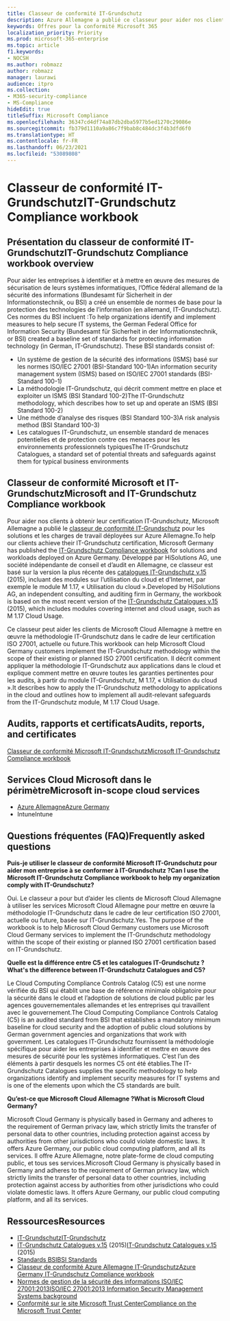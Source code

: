 ```yaml
---
title: Classeur de conformité IT-Grundschutz
description: Azure Allemagne a publié ce classeur pour aider nos clients à obtenir la certification IT Grundschutz.
keywords: Offres pour la conformité Microsoft 365
localization_priority: Priority
ms.prod: microsoft-365-enterprise
ms.topic: article
f1.keywords:
- NOCSH
ms.author: robmazz
author: robmazz
manager: laurawi
audience: itpro
ms.collection:
- M365-security-compliance
- MS-Compliance
hideEdit: true
titleSuffix: Microsoft Compliance
ms.openlocfilehash: 36347cd4df74a87db2dba5977b5ed1270c29086e
ms.sourcegitcommit: fb379d1110a9a86c7f9bab8c484dc3f4b3dfd6f0
ms.translationtype: HT
ms.contentlocale: fr-FR
ms.lasthandoff: 06/23/2021
ms.locfileid: "53089808"
---
```

# <a name="it-grundschutz-compliance-workbook"></a><span data-ttu-id="f1685-104">Classeur de conformité IT-Grundschutz</span><span class="sxs-lookup"><span data-stu-id="f1685-104">IT-Grundschutz Compliance workbook</span></span>

## <a name="it-grundschutz-compliance-workbook-overview"></a><span data-ttu-id="f1685-105">Présentation du classeur de conformité IT-Grundschutz</span><span class="sxs-lookup"><span data-stu-id="f1685-105">IT-Grundschutz Compliance workbook overview</span></span>

<span data-ttu-id="f1685-p101">Pour aider les entreprises à identifier et à mettre en œuvre des mesures de sécurisation de leurs systèmes informatiques, l’Office fédéral allemand de la sécurité des informations (Bundesamt für Sicherheit in der Informationstechnik, ou BSI) a créé un ensemble de normes de base pour la protection des technologies de l’information (en allemand, IT-Grundschutz). Ces normes du BSI incluent :</span><span class="sxs-lookup"><span data-stu-id="f1685-p101">To help organizations identify and implement measures to help secure IT systems, the German Federal Office for Information Security (Bundesamt für Sicherheit in der Informationstechnik, or BSI) created a baseline set of standards for protecting information technology (in German, IT-Grundschutz). These BSI standards consist of:</span></span>

- <span data-ttu-id="f1685-108">Un système de gestion de la sécurité des informations (ISMS) basé sur les normes ISO/IEC 27001 (BSI-Standard 100-1)</span><span class="sxs-lookup"><span data-stu-id="f1685-108">An information security management system (ISMS) based on ISO/IEC 27001 standards (BSI-Standard 100-1)</span></span>
- <span data-ttu-id="f1685-109">La méthodologie IT-Grundschutz, qui décrit comment mettre en place et exploiter un ISMS (BSI Standard 100-2)</span><span class="sxs-lookup"><span data-stu-id="f1685-109">The IT-Grundschutz methodology, which describes how to set up and operate an ISMS (BSI Standard 100-2)</span></span>
- <span data-ttu-id="f1685-110">Une méthode d’analyse des risques (BSI Standard 100-3)</span><span class="sxs-lookup"><span data-stu-id="f1685-110">A risk analysis method (BSI Standard 100-3)</span></span>
- <span data-ttu-id="f1685-111">Les catalogues IT-Grundschutz, un ensemble standard de menaces potentielles et de protection contre ces menaces pour les environnements professionnels typiques</span><span class="sxs-lookup"><span data-stu-id="f1685-111">The IT-Grundschutz Catalogues, a standard set of potential threats and safeguards against them for typical business environments</span></span>

## <a name="microsoft-and-it-grundschutz-compliance-workbook"></a><span data-ttu-id="f1685-112">Classeur de conformité Microsoft et IT-Grundschutz</span><span class="sxs-lookup"><span data-stu-id="f1685-112">Microsoft and IT-Grundschutz Compliance workbook</span></span>

<span data-ttu-id="f1685-113">Pour aider nos clients à obtenir leur certification IT-Grundschutz, Microsoft Allemagne a publié le [classeur de conformité IT-Grundschutz](https://aka.ms/grundschutzworkbook) pour les solutions et les charges de travail déployées sur Azure Allemagne.</span><span class="sxs-lookup"><span data-stu-id="f1685-113">To help our clients achieve their IT-Grundschutz certification, Microsoft Germany has published the [IT-Grundschutz Compliance workbook](https://aka.ms/grundschutzworkbook) for solutions and workloads deployed on Azure Germany.</span></span> <span data-ttu-id="f1685-114">Développé par HiSolutions AG, une société indépendante de conseil et d’audit en Allemagne, ce classeur est basé sur la version la plus récente des [catalogues IT-Grundschutz v.15](https://www.bsi.bund.de/SharedDocs/Downloads/DE/BSI/Grundschutz/International/GSK_15_EL_EN_Draft.pdf?__blob=publicationFile&v=2) (2015), incluant des modules sur l’utilisation du cloud et d’Internet, par exemple le module M 1.17, « Utilisation du cloud ».</span><span class="sxs-lookup"><span data-stu-id="f1685-114">Developed by HiSolutions AG, an independent consulting, and auditing firm in Germany, the workbook is based on the most recent version of the [IT-Grundschutz Catalogues v.15](https://www.bsi.bund.de/SharedDocs/Downloads/DE/BSI/Grundschutz/International/GSK_15_EL_EN_Draft.pdf?__blob=publicationFile&v=2) (2015), which includes modules covering internet and cloud usage, such as M 1.17 Cloud Usage.</span></span>

<span data-ttu-id="f1685-115">Ce classeur peut aider les clients de Microsoft Cloud Allemagne à mettre en œuvre la méthodologie IT-Grundschutz dans le cadre de leur certification ISO 27001, actuelle ou future.</span><span class="sxs-lookup"><span data-stu-id="f1685-115">This workbook can help Microsoft Cloud Germany customers implement the IT-Grundschutz methodology within the scope of their existing or planned ISO 27001 certification.</span></span> <span data-ttu-id="f1685-116">Il décrit comment appliquer la méthodologie IT-Grundschutz aux applications dans le cloud et explique comment mettre en œuvre toutes les garanties pertinentes pour les audits, à partir du module IT-Grundschutz, M 1.17, « Utilisation du cloud ».</span><span class="sxs-lookup"><span data-stu-id="f1685-116">It describes how to apply the IT-Grundschutz methodology to applications in the cloud and outlines how to implement all audit-relevant safeguards from the IT-Grundschutz module, M 1.17 Cloud Usage.</span></span>

## <a name="audits-reports-and-certificates"></a><span data-ttu-id="f1685-117">Audits, rapports et certificats</span><span class="sxs-lookup"><span data-stu-id="f1685-117">Audits, reports, and certificates</span></span>

[<span data-ttu-id="f1685-118">Classeur de conformité Microsoft IT-Grundschutz</span><span class="sxs-lookup"><span data-stu-id="f1685-118">Microsoft IT-Grundschutz Compliance workbook</span></span>](https://aka.ms/grundschutzworkbook)

## <a name="microsoft-in-scope-cloud-services"></a><span data-ttu-id="f1685-119">Services Cloud Microsoft dans le périmètre</span><span class="sxs-lookup"><span data-stu-id="f1685-119">Microsoft in-scope cloud services</span></span>

- [<span data-ttu-id="f1685-120">Azure Allemagne</span><span class="sxs-lookup"><span data-stu-id="f1685-120">Azure Germany</span></span>](https://aka.ms/AzureCompliance)
- <span data-ttu-id="f1685-121">Intune</span><span class="sxs-lookup"><span data-stu-id="f1685-121">Intune</span></span>

## <a name="frequently-asked-questions"></a><span data-ttu-id="f1685-122">Questions fréquentes (FAQ)</span><span class="sxs-lookup"><span data-stu-id="f1685-122">Frequently asked questions</span></span>

<span data-ttu-id="f1685-123">**Puis-je utiliser le classeur de conformité Microsoft IT-Grundschutz pour aider mon entreprise à se conformer à IT-Grundschutz ?**</span><span class="sxs-lookup"><span data-stu-id="f1685-123">**Can I use the Microsoft IT-Grundschutz Compliance workbook to help my organization comply with IT-Grundschutz?**</span></span>

<span data-ttu-id="f1685-p104">Oui. Le classeur a pour but d’aider les clients de Microsoft Cloud Allemagne à utiliser les services Microsoft Cloud Allemagne pour mettre en œuvre la méthodologie IT-Grundschutz dans le cadre de leur certification ISO 27001, actuelle ou future, basée sur IT-Grundschutz.</span><span class="sxs-lookup"><span data-stu-id="f1685-p104">Yes. The purpose of the workbook is to help Microsoft Cloud Germany customers use Microsoft Cloud Germany services to implement the IT-Grundschutz methodology within the scope of their existing or planned ISO 27001 certification based on IT-Grundschutz.</span></span>

<span data-ttu-id="f1685-126">**Quelle est la différence entre C5 et les catalogues IT-Grundschutz ?**</span><span class="sxs-lookup"><span data-stu-id="f1685-126">**What's the difference between IT-Grundschutz Catalogues and C5?**</span></span>

<span data-ttu-id="f1685-127">Le Cloud Computing Compliance Controls Catalog (C5) est une norme vérifiée du BSI qui établit une base de référence minimale obligatoire pour la sécurité dans le cloud et l’adoption de solutions de cloud public par les agences gouvernementales allemandes et les entreprises qui travaillent avec le gouvernement.</span><span class="sxs-lookup"><span data-stu-id="f1685-127">The Cloud Computing Compliance Controls Catalog (C5) is an audited standard from BSI that establishes a mandatory minimum baseline for cloud security and the adoption of public cloud solutions by German government agencies and organizations that work with government.</span></span> <span data-ttu-id="f1685-128">Les catalogues IT-Grundschutz fournissent la méthodologie spécifique pour aider les entreprises à identifier et mettre en œuvre des mesures de sécurité pour les systèmes informatiques. C’est l’un des éléments à partir desquels les normes C5 ont été établies.</span><span class="sxs-lookup"><span data-stu-id="f1685-128">The IT-Grundschutz Catalogues supplies the specific methodology to help organizations identify and implement security measures for IT systems and is one of the elements upon which the C5 standards are built.</span></span>

<span data-ttu-id="f1685-129">**Qu’est-ce que Microsoft Cloud Allemagne ?**</span><span class="sxs-lookup"><span data-stu-id="f1685-129">**What is Microsoft Cloud Germany?**</span></span>

<span data-ttu-id="f1685-p106">Microsoft Cloud Germany is physically based in Germany and adheres to the requirement of German privacy law, which strictly limits the transfer of personal data to other countries, including protection against access by authorities from other jurisdictions who could violate domestic laws. It offers Azure Germany, our public cloud computing platform, and all its services. Il offre Azure Allemagne, notre plate-forme de cloud computing public, et tous ses services.</span><span class="sxs-lookup"><span data-stu-id="f1685-p106">Microsoft Cloud Germany is physically based in Germany and adheres to the requirement of German privacy law, which strictly limits the transfer of personal data to other countries, including protection against access by authorities from other jurisdictions who could violate domestic laws. It offers Azure Germany, our public cloud computing platform, and all its services.</span></span>

## <a name="resources"></a><span data-ttu-id="f1685-132">Ressources</span><span class="sxs-lookup"><span data-stu-id="f1685-132">Resources</span></span>

- [<span data-ttu-id="f1685-133">IT-Grundschutz</span><span class="sxs-lookup"><span data-stu-id="f1685-133">IT-Grundschutz</span></span>](https://www.bsi.bund.de/EN/Topics/ITGrundschutz/ITGrundschutzHome/itgrundschutzhome_node.html;jsessionid=5ABC53411232B460035220974AE634C4.1_cid351)
- <span data-ttu-id="f1685-134">[IT-Grundschutz Catalogues v.15](https://www.bsi.bund.de/SharedDocs/Downloads/DE/BSI/Grundschutz/International/GSK_15_EL_EN_Draft.pdf?__blob=publicationFile&v=2) (2015)</span><span class="sxs-lookup"><span data-stu-id="f1685-134">[IT-Grundschutz Catalogues v.15](https://www.bsi.bund.de/SharedDocs/Downloads/DE/BSI/Grundschutz/International/GSK_15_EL_EN_Draft.pdf?__blob=publicationFile&v=2) (2015)</span></span>
- [<span data-ttu-id="f1685-135">Standards BSI</span><span class="sxs-lookup"><span data-stu-id="f1685-135">BSI Standards</span></span>](https://www.bsi.bund.de/EN/Publications/BSIStandards/BSIStandards_node.html)
- [<span data-ttu-id="f1685-136">Classeur de conformité Azure Allemagne IT-Grundschutz</span><span class="sxs-lookup"><span data-stu-id="f1685-136">Azure Germany IT-Grundschutz Compliance workbook</span></span>](https://aka.ms/grundschutzworkbook)
- [<span data-ttu-id="f1685-137">Normes de gestion de la sécurité des informations ISO/IEC 27001:2013</span><span class="sxs-lookup"><span data-stu-id="f1685-137">ISO/IEC 27001:2013 Information Security Management Systems background</span></span>](offering-iso-27001.md)
- [<span data-ttu-id="f1685-138">Conformité sur le site Microsoft Trust Center</span><span class="sxs-lookup"><span data-stu-id="f1685-138">Compliance on the Microsoft Trust Center</span></span>](https://www.microsoft.com/trust-center/compliance/compliance-overview)
